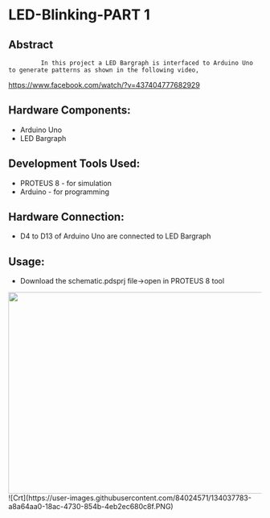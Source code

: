 # LED-Blinking-PART 1

## Abstract

             In this project a LED Bargraph is interfaced to Arduino Uno to generate patterns as shown in the following video,
 https://www.facebook.com/watch/?v=437404777682929

## Hardware Components:

 - Arduino Uno
 - LED Bargraph

## Development Tools Used:

- PROTEUS 8 - for simulation
- Arduino - for programming

## Hardware Connection:

- D4 to D13 of Arduino Uno are connected to LED Bargraph

## Usage:
- Download the schematic.pdsprj file->open in PROTEUS 8 tool



<img src=https://user-images.githubusercontent.com/84024571/134037783-a8a64aa0-18ac-4730-854b-4eb2ec680c8f.PNG width="800" height="400">
![Crt](https://user-images.githubusercontent.com/84024571/134037783-a8a64aa0-18ac-4730-854b-4eb2ec680c8f.PNG)
